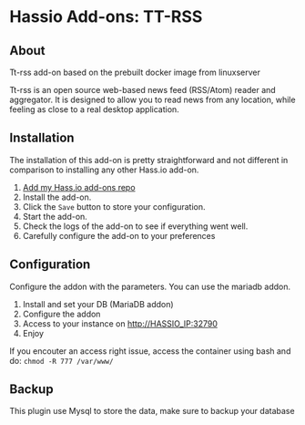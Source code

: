 # Hassio Add-ons: TT-RSS

## About

Tt-rss add-on based on the prebuilt docker image from linuxserver

Tt-rss is an open source web-based news feed (RSS/Atom) reader and aggregator.
It is designed to allow you to read news from any location,
while feeling as close to a real desktop application.

## Installation

The installation of this add-on is pretty straightforward and not different in
comparison to installing any other Hass.io add-on.

1. [Add my Hass.io add-ons repo](https://github.com/lbouriez/hassio-addons)
1. Install the add-on.
1. Click the `Save` button to store your configuration.
1. Start the add-on.
1. Check the logs of the add-on to see if everything went well.
1. Carefully configure the add-on to your preferences

## Configuration

Configure the addon with the parameters. You can use the mariadb addon.

1. Install and set your DB (MariaDB addon)
1. Configure the addon
1. Access to your instance on [http://HASSIO_IP:32790](http://HASSIO_IP:32790)
1. Enjoy

If you encouter an access right issue, access the container using bash and do:
`chmod -R 777 /var/www/`

## Backup

This plugin use Mysql to store the data, make sure to backup your database